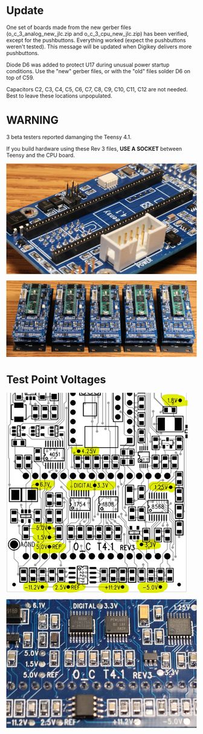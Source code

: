 # Update

One set of boards made from the new gerber files (o_c_3_analog_new_jlc.zip and o_c_3_cpu_new_jlc.zip) has been verified, except for the pushbuttons.  Everything worked (expect the pushbuttons weren't tested).  This message will be updated when Digikey delivers more pushbuttons.

Diode D6 was added to protect U17 during unusual power startup conditions.  Use the "new" gerber files, or with the "old" files solder D6 on top of C59.

Capacitors C2, C3, C4, C5, C6, C7, C8, C9, C10, C11, C12 are not needed.  Best to leave these locations unpopulated.

# WARNING

3 beta testers reported damanging the Teensy 4.1.

If you build hardware using these Rev 3 files, **USE A SOCKET** between Teensy and the CPU board.

![](/docs/rev_beta3_build2_july2024.jpg)

![](/docs/rev3_beta_build_july2024.jpg)

# Test Point Voltages

![](/docs/rev3_test_point_voltages.png)

![](/docs/rev_beta3_build3_july2024.jpg)



